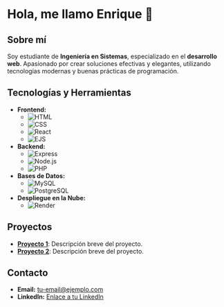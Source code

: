 # Hola, me llamo **Enrique** 👋

## Sobre mí
Soy estudiante de **Ingeniería en Sistemas**, especializado en el **desarrollo web**. Apasionado por crear soluciones efectivas y elegantes, utilizando tecnologías modernas y buenas prácticas de programación.

## Tecnologías y Herramientas
- **Frontend:**
  - ![HTML](https://img.shields.io/badge/-HTML-E34F26?logo=html5&logoColor=fff)
  - ![CSS](https://img.shields.io/badge/-CSS-1572B6?logo=css3&logoColor=fff)
  - ![React](https://img.shields.io/badge/-React-61DAFB?logo=react&logoColor=fff)
  - ![EJS](https://img.shields.io/badge/-EJS-8E44AD?logo=javascript&logoColor=fff)
- **Backend:**
  - ![Express](https://img.shields.io/badge/-Express-000000?logo=express&logoColor=fff)
  - ![Node.js](https://img.shields.io/badge/-Node.js-339933?logo=node.js&logoColor=fff)
  - ![PHP](https://img.shields.io/badge/-PHP-777BB4?logo=php&logoColor=fff)
- **Bases de Datos:**
  - ![MySQL](https://img.shields.io/badge/-MySQL-4479A1?logo=mysql&logoColor=fff)
  - ![PostgreSQL](https://img.shields.io/badge/-PostgreSQL-336791?logo=postgresql&logoColor=fff)
- **Despliegue en la Nube:**
  - ![Render](https://img.shields.io/badge/-Render-46E3B7?logo=render&logoColor=fff)

## Proyectos
- **[Proyecto 1](#)**: Descripción breve del proyecto.
- **[Proyecto 2](#)**: Descripción breve del proyecto.

## Contacto
- **Email:** tu-email@ejemplo.com
- **LinkedIn:** [Enlace a tu LinkedIn](#)
